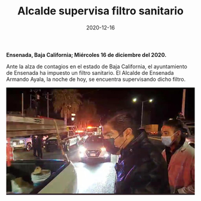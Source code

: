 ﻿---
layout: blog
title:  "Alcalde supervisa filtro sanitario"
date:   2020-12-16
categories: ensenada
permalink: /:categories/:title:output_ext
image: /img/cnr/2020-12-16-alcalde.jpg
alt: "Alcalde supervisa filtro sanitario"
autor: 
---
 
**Ensenada, Baja California; Miércoles 16 de diciembre del 2020.**
                                                   
Ante la alza de contagios en el estado de Baja California, el ayuntamiento de Ensenada ha impuesto un filtro sanitario. El Alcalde de Ensenada Armando Ayala, la noche de hoy, se encuentra supervisando dicho filtro.

<div id="carouselExampleSlidesOnly" class="carousel slide" data-ride="carousel">
  <div class="carousel-inner">
    <div class="carousel-item active">
       <img class="d-block w-100" src="/img/cnr/2020-12-16-alcalde.jpg" loading="lazy"  alt="Alcalde supervisa filtro sanitario">
    </div>
  </div>
</div>
